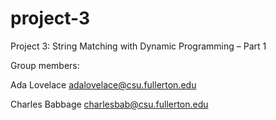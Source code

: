 # project-3
Project 3: String Matching with Dynamic Programming – Part 1

Group members:

Ada Lovelace adalovelace@csu.fullerton.edu

Charles Babbage charlesbab@csu.fullerton.edu
